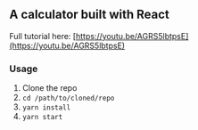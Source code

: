 ## A calculator built with React

Full tutorial here: [https://youtu.be/AGRS5lbtpsE](https://youtu.be/AGRS5lbtpsE)

### Usage

1.  Clone the repo
2.  `cd /path/to/cloned/repo`
3.  `yarn install`
4.  `yarn start`
